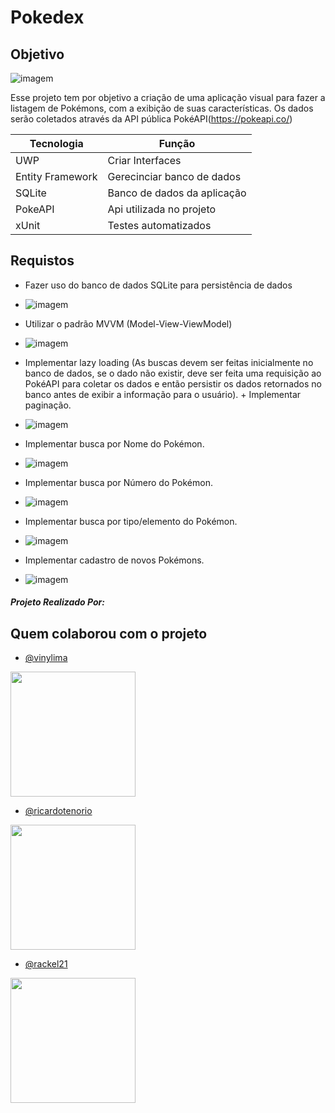 # Pokedex

## Objetivo
![imagem](https://upww.screenrec.com/images/f_WqTKEastA2QkYSXd1DHzMZjxrpnNLGgm.png)

Esse projeto tem por objetivo a criação de uma aplicação visual para fazer a listagem de Pokémons, com
a exibição de suas características. Os dados serão coletados através da API pública PokéAPI(https://pokeapi.co/)

| Tecnologia      | Função |
| ----------- | ----------- |
| UWP      | Criar Interfaces |
| Entity Framework      | Gerecinciar banco de dados |
| SQLite      | Banco de dados da aplicação |
| PokeAPI      | Api utilizada no projeto |
| xUnit    | Testes automatizados |

## Requistos
- Fazer uso do banco de dados SQLite para persistência de dados
- ![imagem](https://upww.screenrec.com/images/f_QOefuBIczMvsCxTA6EqyHl0a8Y1XkL7W.png)

- Utilizar o padrão MVVM (Model-View-ViewModel)
- ![imagem](https://upww.screenrec.com/images/f_nIEwJWM4ti7U6qSGgLmDOd9uACVNy5KP.png)

- Implementar lazy loading (As buscas devem ser feitas inicialmente no banco de dados, se o dado não existir, deve ser feita uma requisição ao PokéAPI para coletar os dados e então persistir os dados retornados no banco antes de exibir a informação para o usuário). + Implementar paginação.
- ![imagem](https://upww.screenrec.com/images/f_Unz6lQwKX18YWZ3Db7HxgLvNrVEdTpjF.png)

- Implementar busca por Nome do Pokémon.
- ![imagem](https://upww.screenrec.com/images/f_iUkdJHIyn8X9bht2fTD0OmFaQVGBPRAr.png)

- Implementar busca por Número do Pokémon.
- ![imagem](https://upww.screenrec.com/images/f_gqBJTs0Vw1u9Ec6DpkrHMeoS2t3ALlzx.png)

- Implementar busca por tipo/elemento do Pokémon.
- ![imagem](https://upww.screenrec.com/images/f_sEqD1OTufBLKzGnwHI9AWNbx5yrjSUR7.png)

- Implementar cadastro de novos Pokémons.
- ![imagem](https://upww.screenrec.com/images/f_zKNJ6itVxE73PLmTc1vWpF2A9qCwfsGy.png)

##### Projeto Realizado Por:

## Quem colaborou com o projeto


- [@vinylima](https://github.com/viny-lima)

<img src="https://avatars.githubusercontent.com/u/82112071?v=4" width=200px height=200px>


- [@ricardotenorio](https://github.com/ricardotenorio)

<img src="https://avatars.githubusercontent.com/u/26755330?v=4" width=200px height=200px>


- [@rackel21](https://github.com/rackel-21)

<img src="https://avatars.githubusercontent.com/u/90733097?v=4" width=200px height=200px>

